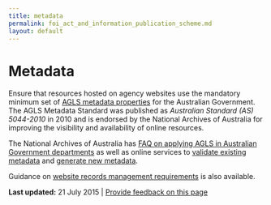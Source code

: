 ```yaml
---
title: metadata
permalink: foi_act_and_information_publication_scheme.md
layout: default
---
```

Metadata
========

Ensure that resources hosted on agency websites use the mandatory minimum set of [AGLS metadata properties](http://www.agls.gov.au/documents/obligation/) for the Australian Government. The AGLS Metadata Standard was published as *Australian Standard (AS) 5044-2010* in 2010 and is endorsed by the National Archives of Australia for improving the visibility and availability of online resources.

The National Archives of Australia has [FAQ on applying AGLS in Australian Government departments](http://www.naa.gov.au/records-management/agency/create-capture-describe/describe/agls-faq.aspx) as well as online services to [validate existing metadata](http://www.agls.gov.au/validator) and [generate new metadata](http://www.agls.gov.au/generator).

Guidance on [website records management requirements](../../node/foi_act_and_information_publication_scheme.md) is also available.

**Last updated:** 21 July 2015 | [Provide feedback on this page](../../feedback%3Furl_from=foi_act_and_information_publication_scheme.md)

